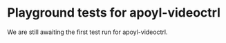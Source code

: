 # Playground tests for apoyl-videoctrl
We are still awaiting the first test run for apoyl-videoctrl.
